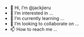 - 👋 Hi, I’m @jackjieru
- 👀 I’m interested in ...
- 🌱 I’m currently learning ...
- 💞️ I’m looking to collaborate on ...
- 📫 How to reach me ...

<!---
jackjieru/jackjieru is a ✨ special ✨ repository because its `README.md` (this file) appears on your GitHub profile.
You can click the Preview link to take a look at your changes.
--->
